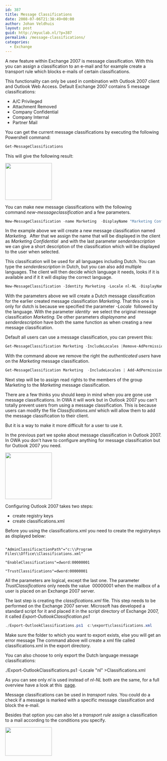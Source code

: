 ```yaml
---
id: 387
title: Message Classifications
date: 2008-07-06T21:38:49+00:00
author: Johan Veldhuis
layout: post
guid: http://myuclab.nl/?p=387
permalink: /message-classifications/
categories:
  - Exchange
---
```

A new feature within Exchange 2007 is message classification. With this you can assign a classification to an e-mail and for example create a transport rule which blocks e-mails of certain classifications.

This functionality can only be used in combination with Outlook 2007 client and Outlook Web Access. Default Exchange 2007 contains 5 message classifications:
<ul>
	<li>A/C Privileged</li>
	<li>Attachment Removed</li>
	<li>Company Confidential</li>
	<li>Company Internal</li>
	<li>Partner Mail</li>
</ul>
You can get the current message classifications by executing the following Powershell command:

```PowerShell
Get-MessageClassifications
```

This will give the following result:

<a href="https://myuclab.nl/wp-content/uploads/2008/07/get-messageclas.jpg"><img class="alignnone size-thumbnail wp-image-388" title="Get message classifications" src="https://myuclab.nl/wp-content/uploads/2008/07/get-messageclas-150x119.jpg" alt="" width="150" height="119" /></a>

You can make new message classifications with the following command <em>new-messageclassification</em> and a few parameters.

```PowerShell
New-MessageClassification -name Marketing  -DisplayName "Marketing Confidential" -SenderDescription "This classification must be used by the marketing department"
```

In the example above we will create a new message classification named <em>Marketing.</em>  After that we assign the name that will be displayed in the client as <em>Marketing Confidential</em>  and with the last parameter <em>senderdescription </em>we can give a short description of the classification which will be displayed to the user when selected.

This classification will be used for all languages including Dutch. You can type the <em>senderdescription </em>in Dutch, but you can also add multiple languages. The client will then decide which language it needs, looks if it is available and if it it will display the correct language.

```PowerShell
New-MessageClassification -Identity Marketing -Locale nl-NL -DisplayName "Marketing NL" -SenderDescription "Deze classificatie mag alleen gebruikt worden door de marketing afdeling"
```

With the parameters above we will create a Dutch message classification for the earlier created message classification <em>Marketing. </em>That this one is only for dutch is because we specified the parameter <em>-Locale</em>  followed by the language. With the parameter <em>identity</em>  we select the original message classification <em>Marketing. </em>De other parameters <em>displayname </em>and <em>senderdescription </em>have both the same function as when creating a new message classification.

Default all users can use a message classification, you can prevent this:

```PowerShell
Get-MessageClassification Marketing -IncludeLocales |Remove-AdPermission -User AU -AccessRights GenericRead -InheritanceType None
```

With the command above we remove the right the <em>authenticated users</em> have on the <em>Marketing </em>message classification.

```PowerShell
Get-MessageClassification Marketing  -IncludeLocales | Add-AdPermission -User "domainname\Marketing" -AccessRights GenericRead -InheritanceType None
```

Next step will be to assign read rights to the members of the group Marketing to the <em>Marketing </em>message classification.

There are a few thinks you should keep in mind when you are gone use message classifications. In OWA it will work but in Outlook 2007 you can't totally prevent users from using a message classification. This is because users can modify the file <em>Classifications.xml </em>which will allow them to add the message classification to their client.

But it is a way to make it more difficult for a user to use it.

In the previous part we spoke about message classification in Outlook 2007. In OWA you don't have to configure anything for message classification but for Outlook 2007 you need.

<a href="https://myuclab.nl/wp-content/uploads/2008/07/owa.jpg"><img class="alignnone size-thumbnail wp-image-389" title="OWA message classification" src="https://myuclab.nl/wp-content/uploads/2008/07/owa-150x150.jpg" alt="" width="150" height="150" /></a>

Configuring Outlook 2007 takes two steps:
<ul>
	<li>create registry keys</li>
	<li>create classifications.xml</li>
</ul>
Before you using the classifications.xml you need to create the registrykeys as displayed below:

```Console[HKEY_CURRENT_USER\Software\Microsoft\Office\12.0\Common\Policy]

"AdminClassificactionPath"="c:\\Program Files\\Office\\Classifications.xml"

"EnableClassifications"=dword:00000001

"TrustClassifications"=dword:00000001
```
All the parameters are logical, except the last one. The parameter <em>TrustClassifications</em> only needs the value  00000001 when the mailbox of a user is placed on an Exchange 2007 server.

The last step is creating the <em>classifications.xml </em>file<em>.</em> This step needs to be performed on the Exchange 2007 server. Microsoft has developed a standard script for it and placed it in the script directory of Exchange 2007, it called <em>Export-OutlookClassification.ps1</em>

```PowerShell
./Export-OutlookClassifications.ps1  c:\export\classifications.xml
```

Make sure the folder to which you want to export exists, else you will get an error message The command above will create a xml file called classifications.xml in the export directory.

You can also choose to only export the Dutch language message classifications:

./Export-OutlookClassifications.ps1 -Locale "nl" &gt;Classifications.xml

As you can see only <em>nl </em>is used instead of <em>nl-NL </em>both are the same, for a full overview have a look at this  <a href="http://msdn.microsoft.com/en-us/library/system.globalization.cultureinfo.aspx" target="_blank">page</a>.

Message classifications can be used in <em>transport rules. </em>You could do a check if a message is marked with a specific message classification and block the e-mail.

Besides that option you can also let a <em>transport rule </em>assign a classification to a mail according to the conditions you specify.

<a href="https://myuclab.nl/wp-content/uploads/2008/07/tr_rule_mc.jpg"><img class="alignnone size-thumbnail wp-image-390" title="Set message classification via Transport Rule" src="https://myuclab.nl/wp-content/uploads/2008/07/tr_rule_mc-150x92.jpg" alt="" width="150" height="92" /></a>